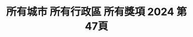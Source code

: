 ---
title: "所有城市 所有行政區 所有獎項 2024 第47頁"
description: "所有城市 所有行政區 所有獎項 2024 獲獎餐廳 第47頁"
keywords:
  - 美食競賽
  - 台灣美食
  - 美食精選
datePublished: "2025-06-30"
dateModified: "2025-07-07"
city: "所有城市"
district: "所有行政區"
award: "所有獎項"
year: "2024"
page: 47
count: 447

restaurants:
  - name: "一中8兩碳烤雞排"
    city: "台中市"
    district: "北區"
    address: "台中市北區尊賢街9號"
    phone: "0923177364 "
    geo: "24.149081762910342, 120.68496511081464"
    link: "台中市/北區/一中8兩碳烤雞排"
    google_map: "https://maps.app.goo.gl/udJuSREHVQJeAXS67"
    footinder: "https://footinder.com.tw/%E5%8F%B0%E4%B8%AD%E5%B8%82%E5%8C%97%E5%8D%80/168283/"
    award:
    - name: "夜市王"
      year: "2024"
  - name: "一中蠔大一口-蚵蛋燒"
    city: "台中市"
    district: "北區"
    address: "台中市北區一中街261號"
    phone: "0956118020"
    geo: "24.153726894209537, 120.68673547961365"
    link: "台中市/北區/一中蠔大一口-蚵蛋燒"
    google_map: "https://maps.app.goo.gl/bbLmv7W9LovuJQGb6"
    footinder: "https://footinder.com.tw/%E5%8F%B0%E4%B8%AD%E5%B8%82%E5%8C%97%E5%8D%80/362061/"
    award:
    - name: "夜市王"
      year: "2024"
  - name: "手工臭豆腐"
    city: "台中市"
    district: "北區"
    address: "台中市北區一中街21-2號"
    phone: "0422234614"
    geo: "24.14723632436117, 120.68414831318003"
    link: "台中市/北區/手工臭豆腐"
    google_map: "https://maps.app.goo.gl/5ianHzWsDEYM4khT9"
    footinder: "https://footinder.com.tw/%E5%8F%B0%E4%B8%AD%E5%B8%82%E5%8C%97%E5%8D%80/362055/"
    award:
    - name: "夜市王"
      year: "2024"
  - name: "一中豐仁冰"
    city: "台中市"
    district: "北區"
    address: "台中市北區育才街3巷4-6號"
    phone: "0972371659"
    geo: "24.148996881217798, 120.68655185208956"
    link: "台中市/北區/一中豐仁冰"
    google_map: "https://maps.app.goo.gl/XbpRUoLBX6qc213W6"
    footinder: "https://footinder.com.tw/%E5%8F%B0%E4%B8%AD%E5%B8%82%E5%8C%97%E5%8D%80/362057/"
    award:
    - name: "夜市王"
      year: "2024"
  - name: "蘇坤蔚牛排 Sukhumvit STEAK"
    city: "台中市"
    district: "北區"
    address: "台中市北區一中街99號"
    phone: "0422250003"
    geo: "24.150229570482065, 120.68537062420684"
    link: "台中市/北區/蘇坤蔚牛排_Sukhumvit_STEAK"
    google_map: "https://maps.app.goo.gl/uXV9DoCZHr1XCe5r6"
    footinder: "https://footinder.com.tw/%E5%8F%B0%E4%B8%AD%E5%B8%82%E5%8C%97%E5%8D%80/362075/"
    award:
    - name: "夜市王"
      year: "2024"
  - name: "益香轟炸魷魚"
    city: "台中市"
    district: "北區"
    address: "台中市北區一中街43號"
    phone: ""
    geo: "24.148967855271774, 120.68493632362058"
    link: "台中市/北區/益香轟炸魷魚"
    google_map: "https://maps.app.goo.gl/Uu6vQAToKHgMJorYA"
    footinder: "https://footinder.com.tw/%E5%8F%B0%E4%B8%AD%E5%B8%82%E5%8C%97%E5%8D%80/362083/"
    award:
    - name: "夜市王"
      year: "2024"
  - name: "食の初-炸蛋雞魯飯職人專門店"
    city: "台中市"
    district: "北區"
    address: "台中市北區三民路三段126巷3號1F"
    phone: ""
    geo: "24.15019702388631, 120.68481586986209"
    link: "台中市/北區/食の初-炸蛋雞魯飯職人專門店"
    google_map: "https://maps.app.goo.gl/nyHkGoFcPoxnHrGCA"
    footinder: "https://footinder.com.tw/%E5%8F%B0%E4%B8%AD%E5%B8%82%E5%8C%97%E5%8D%80/362079/"
    award:
    - name: "夜市王"
      year: "2024"
  - name: "盧の堡半月燒餡餅"
    city: "台中市"
    district: "北區"
    address: "台中市北區育才南街31號"
    phone: "0915722388"
    geo: "24.14807353852073, 120.68537514286655"
    link: "台中市/北區/盧の堡半月燒餡餅"
    google_map: "https://maps.app.goo.gl/Dfp73uzswcCyxUMA9"
    footinder: "https://footinder.com.tw/%E5%8F%B0%E4%B8%AD%E5%B8%82%E5%8C%97%E5%8D%80/362087/"
    award:
    - name: "夜市王"
      year: "2024"
  - name: "桐生日式可麗餅"
    city: "台中市"
    district: "北區"
    address: "台中市北區一中街179巷1號"
    phone: "0422252665"
    geo: "24.151964710260586, 120.68604025849613"
    link: "台中市/北區/桐生日式可麗餅"
    google_map: "https://maps.app.goo.gl/z1LyQ2dEUJ4BTfWt9"
    footinder: "https://footinder.com.tw/%E5%8F%B0%E4%B8%AD%E5%B8%82%E5%8C%97%E5%8D%80/137870/"
    award:
    - name: "夜市王"
      year: "2024"
---